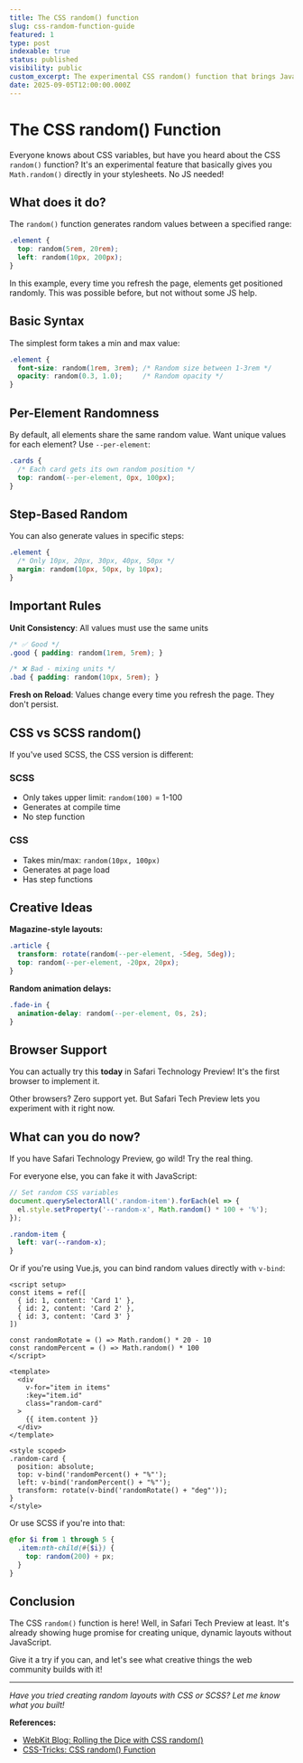 ```yaml
---
title: The CSS random() function
slug: css-random-function-guide
featured: 1
type: post
indexable: true
status: published
visibility: public
custom_excerpt: The experimental CSS random() function that brings JavaScript-like randomness to stylesheets.
date: 2025-09-05T12:00:00.000Z
---
```


# The CSS random() Function

Everyone knows about CSS variables, but have you heard about the CSS `random()` function? It's an experimental feature that basically gives you `Math.random()` directly in your stylesheets. No JS needed!

## What does it do?

The `random()` function generates random values between a specified range:

```css
.element {
  top: random(5rem, 20rem);
  left: random(10px, 200px);
}
```

In this example, every time you refresh the page, elements get positioned randomly. This was possible before, but not without some JS help.

## Basic Syntax

The simplest form takes a min and max value:

```css
.element {
  font-size: random(1rem, 3rem); /* Random size between 1-3rem */
  opacity: random(0.3, 1.0);     /* Random opacity */
}
```

## Per-Element Randomness

By default, all elements share the same random value. Want unique values for each element? Use `--per-element`:

```css
.cards {
  /* Each card gets its own random position */
  top: random(--per-element, 0px, 100px);
}
```

## Step-Based Random

You can also generate values in specific steps:

```css
.element {
  /* Only 10px, 20px, 30px, 40px, 50px */
  margin: random(10px, 50px, by 10px);
}
```

## Important Rules

**Unit Consistency**: All values must use the same units

```css
/* ✅ Good */
.good { padding: random(1rem, 5rem); }

/* ❌ Bad - mixing units */
.bad { padding: random(10px, 5rem); }
```

**Fresh on Reload**: Values change every time you refresh the page. They don't persist.

## CSS vs SCSS random()

If you've used SCSS, the CSS version is different:

### SCSS
- Only takes upper limit: `random(100)` = 1-100
- Generates at compile time
- No step function

### CSS  
- Takes min/max: `random(10px, 100px)` 
- Generates at page load
- Has step functions

## Creative Ideas

**Magazine-style layouts:**
```css
.article {
  transform: rotate(random(--per-element, -5deg, 5deg));
  top: random(--per-element, -20px, 20px);
}
```

**Random animation delays:**
```css
.fade-in {
  animation-delay: random(--per-element, 0s, 2s);
}
```

## Browser Support

You can actually try this **today** in Safari Technology Preview! It's the first browser to implement it.

Other browsers? Zero support yet. But Safari Tech Preview lets you experiment with it right now.

## What can you do now?

If you have Safari Technology Preview, go wild! Try the real thing.

For everyone else, you can fake it with JavaScript:

```javascript
// Set random CSS variables
document.querySelectorAll('.random-item').forEach(el => {
  el.style.setProperty('--random-x', Math.random() * 100 + '%');
});
```

```css
.random-item {
  left: var(--random-x);
}
```

Or if you're using Vue.js, you can bind random values directly with `v-bind`:

```vue
<script setup>
const items = ref([
  { id: 1, content: 'Card 1' },
  { id: 2, content: 'Card 2' },
  { id: 3, content: 'Card 3' }
])

const randomRotate = () => Math.random() * 20 - 10
const randomPercent = () => Math.random() * 100
</script>

<template>
  <div 
    v-for="item in items" 
    :key="item.id"
    class="random-card"
  >
    {{ item.content }}
  </div>
</template>

<style scoped>
.random-card {
  position: absolute;
  top: v-bind('randomPercent() + "%"');
  left: v-bind('randomPercent() + "%"');
  transform: rotate(v-bind('randomRotate() + "deg"'));
}
</style>
```

Or use SCSS if you're into that:

```scss
@for $i from 1 through 5 {
  .item:nth-child(#{$i}) {
    top: random(200) + px;
  }
}
```

## Conclusion

The CSS `random()` function is here! Well, in Safari Tech Preview at least. It's already showing huge promise for creating unique, dynamic layouts without JavaScript.

Give it a try if you can, and let's see what creative things the web community builds with it!

---

*Have you tried creating random layouts with CSS or SCSS? Let me know what you built!*

**References:**
- [WebKit Blog: Rolling the Dice with CSS random()](https://webkit.org/blog/17285/rolling-the-dice-with-css-random/)
- [CSS-Tricks: CSS random() Function](https://css-tricks.com/almanac/functions/r/random/)